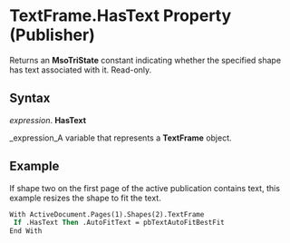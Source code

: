 
# TextFrame.HasText Property (Publisher)

Returns an  **MsoTriState** constant indicating whether the specified shape has text associated with it. Read-only.


## Syntax

 _expression_. **HasText**

 _expression_A variable that represents a  **TextFrame** object.


## Example

If shape two on the first page of the active publication contains text, this example resizes the shape to fit the text.


```vb
With ActiveDocument.Pages(1).Shapes(2).TextFrame 
 If .HasText Then .AutoFitText = pbTextAutoFitBestFit 
End With
```

